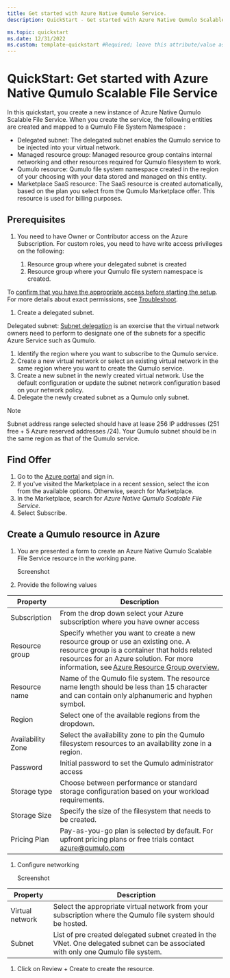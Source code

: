 ```yaml
---
title: Get started with Azure Native Qumulo Service.
description: QuickStart - Get started with Azure Native Qumulo Scalable File Service

ms.topic: quickstart 
ms.date: 12/31/2022
ms.custom: template-quickstart #Required; leave this attribute/value as-is.
---
```



# QuickStart: Get started with Azure Native Qumulo Scalable File Service

In this quickstart, you create a new instance of Azure Native Qumulo Scalable File Service. When you create the service, the following entities are created and mapped to a Qumulo File System Namespace :

- Delegated subnet: The delegated subnet enables the Qumulo service to be injected into your virtual network.
- Managed resource group: Managed resource group contains internal networking and other resources required for Qumulo filesystem to work.
- Qumulo resource: Qumulo file system namespace created in the region of your choosing with your data stored and managed on this entity.
- Marketplace SaaS resource: The SaaS resource is created automatically, based on the plan you select from the Qumulo Marketplace offer. This resource is used for billing purposes.

## Prerequisites

1. You need to have Owner or Contributor access on the Azure Subscription. For custom roles, you need to have write access privileges on the following:

     1. Resource group where your delegated subnet is created
     1. Resource group where your Qumulo file system namespace is created.

 To [confirm that you have the appropriate access before starting the setup](/azure/role-based-access-control/check-access). For more details about exact permissions, see [Troubleshoot](qumolo-troubleshoot.md).

1. Create a delegated subnet.

 Delegated subnet: [Subnet delegation](/azure/virtual-network/subnet-delegation-overview) is an exercise that the virtual network owners need to perform to designate one of the subnets for a specific Azure Service such as Qumulo.

 1. Identify the region where you want to subscribe to the Qumulo service.
 1. Create a new virtual network or select an existing virtual network in the same region where you want to create the Qumulo service.
 1. Create a new subnet in the newly created virtual network. Use the default configuration or update the subnet network configuration based on your network policy.
 1. Delegate the newly created subnet as a Qumulo only subnet.

> [!NOTE]
>Subnet address range selected should have at lease 256 IP addresses (251 free + 5 Azure reserved addresses /24).  Your Qumulo subnet should be in the same region as that of the Qumulo service.

## Find Offer

1. Go to the [Azure portal](/azure/partner-solutions/dynatrace/dynatrace-create) and sign in.
1. If you've visited the Marketplace in a recent session, select the icon from the available options. Otherwise, search for Marketplace.
1. In the Marketplace, search for *Azure Native Qumulo Scalable File Service.*
1. Select Subscribe.

## Create a Qumulo resource in Azure

1. You are presented a form to create an Azure Native Qumulo Scalable File Service resource in the working pane.

    Screenshot

1. Provide the following values

| **Property** | **Description** |
|--|--|
|Subscription | From the drop down select your Azure subscription where you have owner access |
|Resource group | Specify whether you want to create a new resource group or use an existing one. A resource group is a container that holds related resources for an Azure solution. For more information, see [Azure Resource Group overview.](/azure/azure-resource-manager/management/overview) |
|Resource name |Name of the Qumulo file system. The resource name length should be less than 15 character and can contain only alphanumeric and hyphen symbol.|
|Region |Select one of the available regions from the dropdown. |
|Availability Zone | Select the availability zone to pin the Qumulo filesystem resources to an availability zone in a region. |
| Password | Initial password to set the Qumulo administrator access |
|Storage type | Choose between performance or standard storage configuration based on your workload requirements.|
|Storage Size | Specify the size of the filesystem that needs to be created.|
|Pricing Plan | Pay-as-you-go plan is selected by default. For upfront pricing plans or free trials contact azure@qumulo.com |

1. Configure networking

    Screenshot

|**Property** |**Description** |
|--|--|
| Virtual network |Select the appropriate virtual network from your subscription where the Qumulo file system should be hosted.|
| Subnet |List of pre created delegated subnet created in the VNet. One delegated subnet can be associated with only one Qumulo file system.|

1. Click on Review + Create to create the resource.
